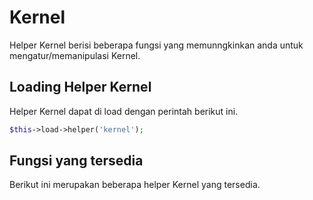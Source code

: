 # Kernel

Helper Kernel berisi beberapa fungsi yang memunngkinkan anda untuk mengatur/memanipulasi Kernel.

## Loading Helper Kernel

Helper Kernel dapat di load dengan perintah berikut ini.

```php
$this->load->helper('kernel');
```


## Fungsi yang tersedia

Berikut ini merupakan beberapa helper Kernel yang tersedia.